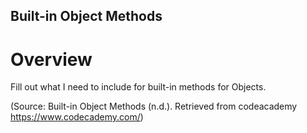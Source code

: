 Built-in Object Methods
-----

# Overview
Fill out what I need to include for built-in methods for Objects.

(Source: Built-in Object Methods (n.d.). Retrieved from codeacademy https://www.codecademy.com/)